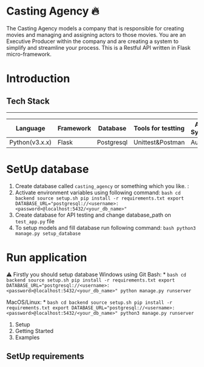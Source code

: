 # Casting Agency 🔥
The Casting Agency models a company that is responsible for creating movies and managing and assigning actors to those movies. You are an Executive Producer within the company and are creating a system to simplify and streamline your process.
This is a Restful API written in Flask micro-framework.

# Introduction


## Tech Stack
------------------------------------------------------------------------------
|    Language    | Framework |  Database  | Tools for testting | Auth System |
|----------------|-----------|------------|--------------------|-------------|
| Python(v3.x.x) |   Flask   | Postgresql |  Unittest&Postman  |    Auth0    |


# SetUp database
1. Create database called `casting_agency` or something which you like. :
2. Activate environment variables using following command:
        ```bash
            cd backend
            source setup.sh
            pip install -r requirements.txt
            export DATABASE_URL="postgresql://<username>:<password>@localhost:5432/<your_db_name>"
        ```
3. Create database for API testing and change database_path on ` test_app.py ` file
4. To setup models and fill database run following command:
        ```bash
            python3 manage.py setup_database
        ```


# Run application
⚠ Firstly you should setup database
Windows using Git Bash:
    *
        ```bash
            cd backend
            source setup.sh
            pip install -r requirements.txt
            export DATABASE_URL="postgresql://<username>:<password>@localhost:5432/<your_db_name>"
            python manage.py runserver
        ```

MacOS/Linux:
    *
        ```bash
            cd backend
            source setup.sh
            pip install -r requirements.txt
            export DATABASE_URL="postgresql://<username>:<password>@localhost:5432/<your_db_name>"
            python3 manage.py runserver
        ```

1. Setup
2. Getting Started
3. Examples


## SetUp requirements





